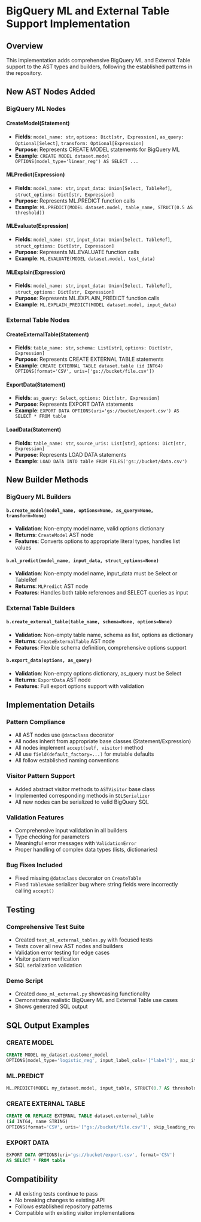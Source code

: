 # BigQuery ML and External Table Support Implementation

## Overview
This implementation adds comprehensive BigQuery ML and External Table support to the AST types and builders, following the established patterns in the repository.

## New AST Nodes Added

### BigQuery ML Nodes

#### CreateModel(Statement)
- **Fields**: `model_name: str`, `options: Dict[str, Expression]`, `as_query: Optional[Select]`, `transform: Optional[Expression]`
- **Purpose**: Represents CREATE MODEL statements for BigQuery ML
- **Example**: `CREATE MODEL dataset.model OPTIONS(model_type='linear_reg') AS SELECT ...`

#### MLPredict(Expression)
- **Fields**: `model_name: str`, `input_data: Union[Select, TableRef]`, `struct_options: Dict[str, Expression]`
- **Purpose**: Represents ML.PREDICT function calls
- **Example**: `ML.PREDICT(MODEL dataset.model, table_name, STRUCT(0.5 AS threshold))`

#### MLEvaluate(Expression)
- **Fields**: `model_name: str`, `input_data: Union[Select, TableRef]`, `struct_options: Dict[str, Expression]`
- **Purpose**: Represents ML.EVALUATE function calls
- **Example**: `ML.EVALUATE(MODEL dataset.model, test_data)`

#### MLExplain(Expression)
- **Fields**: `model_name: str`, `input_data: Union[Select, TableRef]`, `struct_options: Dict[str, Expression]`
- **Purpose**: Represents ML.EXPLAIN_PREDICT function calls
- **Example**: `ML.EXPLAIN_PREDICT(MODEL dataset.model, input_data)`

### External Table Nodes

#### CreateExternalTable(Statement)
- **Fields**: `table_name: str`, `schema: List[str]`, `options: Dict[str, Expression]`
- **Purpose**: Represents CREATE EXTERNAL TABLE statements
- **Example**: `CREATE EXTERNAL TABLE dataset.table (id INT64) OPTIONS(format='CSV', uris=['gs://bucket/file.csv'])`

#### ExportData(Statement)
- **Fields**: `as_query: Select`, `options: Dict[str, Expression]`
- **Purpose**: Represents EXPORT DATA statements
- **Example**: `EXPORT DATA OPTIONS(uri='gs://bucket/export.csv') AS SELECT * FROM table`

#### LoadData(Statement)
- **Fields**: `table_name: str`, `source_uris: List[str]`, `options: Dict[str, Expression]`
- **Purpose**: Represents LOAD DATA statements
- **Example**: `LOAD DATA INTO table FROM FILES('gs://bucket/data.csv')`

## New Builder Methods

### BigQuery ML Builders

#### `b.create_model(model_name, options=None, as_query=None, transform=None)`
- **Validation**: Non-empty model name, valid options dictionary
- **Returns**: `CreateModel` AST node
- **Features**: Converts options to appropriate literal types, handles list values

#### `b.ml_predict(model_name, input_data, struct_options=None)`
- **Validation**: Non-empty model name, input_data must be Select or TableRef
- **Returns**: `MLPredict` AST node
- **Features**: Handles both table references and SELECT queries as input

### External Table Builders

#### `b.create_external_table(table_name, schema=None, options=None)`
- **Validation**: Non-empty table name, schema as list, options as dictionary
- **Returns**: `CreateExternalTable` AST node
- **Features**: Flexible schema definition, comprehensive options support

#### `b.export_data(options, as_query)`
- **Validation**: Non-empty options dictionary, as_query must be Select
- **Returns**: `ExportData` AST node
- **Features**: Full export options support with validation

## Implementation Details

### Pattern Compliance
- All AST nodes use `@dataclass` decorator
- All nodes inherit from appropriate base classes (Statement/Expression)
- All nodes implement `accept(self, visitor)` method
- All use `field(default_factory=...)` for mutable defaults
- All follow established naming conventions

### Visitor Pattern Support
- Added abstract visitor methods to `ASTVisitor` base class
- Implemented corresponding methods in `SQLSerializer`
- All new nodes can be serialized to valid BigQuery SQL

### Validation Features
- Comprehensive input validation in all builders
- Type checking for parameters
- Meaningful error messages with `ValidationError`
- Proper handling of complex data types (lists, dictionaries)

### Bug Fixes Included
- Fixed missing `@dataclass` decorator on `CreateTable`
- Fixed `TableName` serializer bug where string fields were incorrectly calling `accept()`

## Testing

### Comprehensive Test Suite
- Created `test_ml_external_tables.py` with focused tests
- Tests cover all new AST nodes and builders
- Validation error testing for edge cases
- Visitor pattern verification
- SQL serialization validation

### Demo Script
- Created `demo_ml_external.py` showcasing functionality
- Demonstrates realistic BigQuery ML and External Table use cases
- Shows generated SQL output

## SQL Output Examples

### CREATE MODEL
```sql
CREATE MODEL my_dataset.customer_model 
OPTIONS(model_type='logistic_reg', input_label_cols='["label"]', max_iterations=50)
```

### ML.PREDICT
```sql
ML.PREDICT(MODEL my_dataset.model, input_table, STRUCT(0.7 AS threshold))
```

### CREATE EXTERNAL TABLE
```sql
CREATE OR REPLACE EXTERNAL TABLE dataset.external_table 
(id INT64, name STRING) 
OPTIONS(format='CSV', uris='["gs://bucket/file.csv"]', skip_leading_rows=1)
```

### EXPORT DATA
```sql
EXPORT DATA OPTIONS(uri='gs://bucket/export.csv', format='CSV') 
AS SELECT * FROM table
```

## Compatibility
- All existing tests continue to pass
- No breaking changes to existing API
- Follows established repository patterns
- Compatible with existing visitor implementations